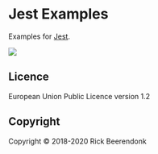 # Jest Examples

Examples for [Jest](https://jestjs.io).

![](https://img.shields.io/github/license/rickbeerendonk/jest-examples.svg)

## Licence

European Union Public Licence version 1.2

## Copyright

Copyright © 2018-2020 Rick Beerendonk
